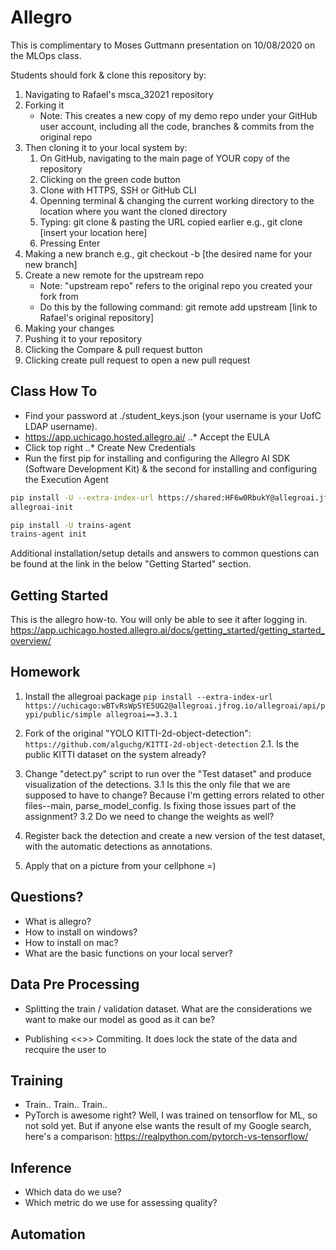 # Allegro 

This is complimentary to Moses Guttmann presentation on 10/08/2020 on the MLOps class.

Students should fork & clone this repository by:
1) Navigating to Rafael's msca_32021 repository 
2) Forking it 
    - Note: This creates a new copy of my demo repo under your GitHub user account, including all the code, branches & commits from the original repo
3) Then cloning it to your local system by: 
    1) On GitHub, navigating to the main page of YOUR copy of the repository
    2) Clicking on the green code button
    3) Clone with HTTPS, SSH or GitHub CLI
    4) Openning terminal & changing the current working directory to the location where you want the cloned directory
    5) Typing: git clone & pasting the URL copied earlier
            e.g., git clone [insert your location here]
    6) Pressing Enter
4) Making a new branch
        e.g., git checkout -b [the desired name for your new branch]
5) Create a new remote for the upstream repo
    - Note: "upstream repo" refers to the original repo you created your fork from
    - Do this by the following command: git remote add upstream [link to Rafael's original repository]
6) Making your changes
7) Pushing it to your repository
8) Clicking the Compare & pull request button
9) Clicking create pull request to open a new pull request



## Class How To

* Find your password at ./student_keys.json (your username is your UofC LDAP username).
* https://app.uchicago.hosted.allegro.ai/
..* Accept the EULA
* Click top right
..* Create New Credentials
* Run the first pip for installing and configuring the Allegro AI SDK (Software Development Kit) & the second for installing and configuring the Execution Agent
```bash
pip install -U --extra-index-url https://shared:HF6w0RbukY@allegroai.jfrog.io/allegroai/api/pypi/public/simple allegroai
allegroai-init

pip install -U trains-agent
trains-agent init
```
Additional installation/setup details and answers to common questions can be found at the link in the below "Getting Started" section.


## Getting Started
This is the allegro how-to. You will only be able to see it after logging in.
https://app.uchicago.hosted.allegro.ai/docs/getting_started/getting_started_overview/

## Homework 

1. Install the allegroai package
`pip install --extra-index-url https://uchicago:wBTvRsWpSYE5UG2@allegroai.jfrog.io/allegroai/api/pypi/public/simple allegroai==3.3.1`

2. Fork of the original "YOLO KITTI-2d-object-detection":
`https://github.com/alguchg/KITTI-2d-object-detection`
2.1. Is the public KITTI dataset on the system already?

3. Change "detect.py" script to run over the "Test dataset" and produce visualization of the detections.
3.1  Is this the only file that we are supposed to have to change?  Because I'm getting errors related to other files--main, parse_model_config.  Is fixing those issues part of the assignment? 
3.2  Do we need to change the weights as well?   

4. Register back the detection and create a new version of the test dataset, with the automatic detections as annotations.

5. Apply that on a picture from your cellphone =)

## Questions?

* What is allegro?
* How to install on windows?
* How to install on mac?
* What are the basic functions on your local server?

## Data Pre Processing

* Splitting the train / validation dataset. What are the considerations we want to make our model as good as it can be?

* Publishing <<>> Commiting. It does lock the state of the data and recquire the user to 

## Training 

* Train.. Train.. Train.. 
* PyTorch is awesome right?
Well, I was trained on tensorflow for ML, so not sold yet.  But if anyone else wants the result of my Google search, here's a comparison:  https://realpython.com/pytorch-vs-tensorflow/

## Inference 

* Which data do we use?
* Which metric do we use for assessing quality?

## Automation
